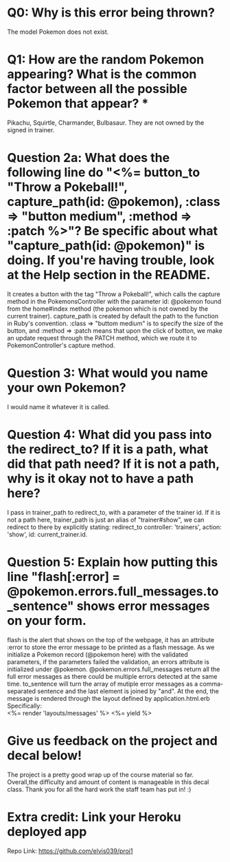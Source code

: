 # Q0: Why is this error being thrown?
The model Pokemon does not exist.

# Q1: How are the random Pokemon appearing? What is the common factor between all the possible Pokemon that appear? *
Pikachu, Squirtle, Charmander, Bulbasaur.
They are not owned by the signed in trainer.

# Question 2a: What does the following line do "<%= button_to "Throw a Pokeball!", capture_path(id: @pokemon), :class => "button medium", :method => :patch %>"? Be specific about what "capture_path(id: @pokemon)" is doing. If you're having trouble, look at the Help section in the README.
It creates a button with the tag "Throw a Pokeball!", which calls the capture method in the PokemonsController with the parameter id: @pokemon found from the home#index method (the pokemon which is not owned by the current trainer). capture_path is created by default the path to the function in Ruby's convention. :class => "buttom medium" is to specify the size of the button, and :method => :patch means that upon the click of botton, we make an update request through the PATCH method, which we route it to PokemonController's capture method.

# Question 3: What would you name your own Pokemon?
I would name it whatever it is called.

# Question 4: What did you pass into the redirect_to? If it is a path, what did that path need? If it is not a path, why is it okay not to have a path here?
I pass in trainer_path to redirect_to, with a parameter of the trainer id. If it is not a path here, trainer_path is just an alias of "trainer#show", we can redirect to there by explicitly stating: redirect_to controller: 'trainers', action: 'show', id: current_trainer.id.


# Question 5: Explain how putting this line "flash[:error] = @pokemon.errors.full_messages.to_sentence" shows error messages on your form.
flash is the alert that shows on the top of the webpage, it has an attribute :error to store the error message to be printed as a flash message. As we initialize a Pokemon record (@pokemon here) with the validated parameters, if the parameters failed the validation, an errors attribute is initialized under @pokemon. @pokemon.errors.full_messages return all the full error messages as there could be multiple errors detected at the same time. to_sentence will turn the array of mutiple error messages as a comma-separated sentence and the last element is joined by "and". At the end, the message is rendered through the layout defined by application.html.erb
Specifically:        
<%= render 'layouts/messages' %>
<%= yield %>


# Give us feedback on the project and decal below!
The project is a pretty good wrap up of the course material so far. Overall,the difficulty and amount of content is manageable in this decal class. Thank you for all the hard work the staff team has put in! :)

# Extra credit: Link your Heroku deployed app

Repo Link: https://github.com/elvis039/proj1